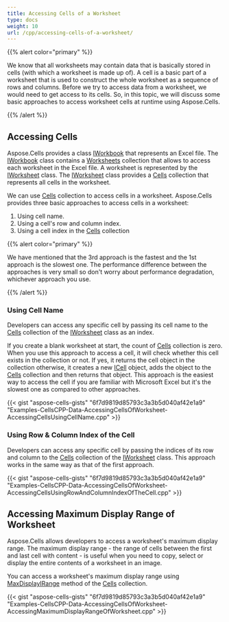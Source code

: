 ```yaml
---
title: Accessing Cells of a Worksheet
type: docs
weight: 10
url: /cpp/accessing-cells-of-a-worksheet/
---
```


{{% alert color="primary" %}} 

We know that all worksheets may contain data that is basically stored in cells (with which a worksheet is made up of). A cell is a basic part of a worksheet that is used to construct the whole worksheet as a sequence of rows and columns. Before we try to access data from a worksheet, we would need to get access to its cells. So, in this topic, we will discuss some basic approaches to access worksheet cells at runtime using Aspose.Cells.

{{% /alert %}} 
## **Accessing Cells**
Aspose.Cells provides a class [IWorkbook](https://apireference.aspose.com/cells/cpp/class/aspose.cells.i_workbook/) that represents an Excel file. The [IWorkbook](https://apireference.aspose.com/cells/cpp/class/aspose.cells.i_workbook/) class contains a [Worksheets](https://apireference.aspose.com/cells/cpp/class/aspose.cells.i_worksheet_collection/) collection that allows to access each worksheet in the Excel file. A worksheet is represented by the [IWorksheet](https://apireference.aspose.com/cells/cpp/class/aspose.cells.i_worksheet/) class. The [IWorksheet](https://apireference.aspose.com/cells/cpp/class/aspose.cells.i_worksheet/) class provides a [Cells](https://apireference.aspose.com/cells/cpp/class/aspose.cells.i_cells/) collection that represents all cells in the worksheet.

We can use [Cells](https://apireference.aspose.com/cells/cpp/class/aspose.cells.i_cells/) collection to access cells in a worksheet. Aspose.Cells provides three basic approaches to access cells in a worksheet:

1. Using cell name.
1. Using a cell's row and column index.
1. Using a cell index in the [Cells](https://apireference.aspose.com/cells/cpp/class/aspose.cells.i_cells/) collection

{{% alert color="primary" %}} 

We have mentioned that the 3rd approach is the fastest and the 1st approach is the slowest one. The performance difference between the approaches is very small so don't worry about performance degradation, whichever approach you use.

{{% /alert %}} 
### **Using Cell Name**
Developers can access any specific cell by passing its cell name to the [Cells](https://apireference.aspose.com/cells/cpp/class/aspose.cells.i_cells/) collection of the [IWorksheet](https://apireference.aspose.com/cells/cpp/class/aspose.cells.i_worksheet/) class as an index.

If you create a blank worksheet at start, the count of [Cells](https://apireference.aspose.com/cells/cpp/class/aspose.cells.i_cells/) collection is zero. When you use this approach to access a cell, it will check whether this cell exists in the collection or not. If yes, it returns the cell object in the collection otherwise, it creates a new [ICell](https://apireference.aspose.com/cells/cpp/class/aspose.cells.i_cell/) object, adds the object to the [Cells](https://apireference.aspose.com/cells/cpp/class/aspose.cells.i_cells/) collection and then returns that object. This approach is the easiest way to access the cell if you are familiar with Microsoft Excel but it's the slowest one as compared to other approaches.

{{< gist "aspose-cells-gists" "6f7d9819d85793c3a3b5d040af42e1a9" "Examples-CellsCPP-Data-AccessingCellsOfWorksheet-AccessingCellsUsingCellName.cpp" >}}
### **Using Row & Column Index of the Cell**
Developers can access any specific cell by passing the indices of its row and column to the [Cells](https://apireference.aspose.com/cells/cpp/class/aspose.cells.i_cells/) collection of the [IWorksheet](https://apireference.aspose.com/cells/cpp/class/aspose.cells.i_worksheet/) class. This approach works in the same way as that of the first approach.

{{< gist "aspose-cells-gists" "6f7d9819d85793c3a3b5d040af42e1a9" "Examples-CellsCPP-Data-AccessingCellsOfWorksheet-AccessingCellsUsingRowAndColumnIndexOfTheCell.cpp" >}}
## **Accessing Maximum Display Range of Worksheet**
Aspose.Cells allows developers to access a worksheet's maximum display range. The maximum display range - the range of cells between the first and last cell with content - is useful when you need to copy, select or display the entire contents of a worksheet in an image.

You can access a worksheet's maximum display range using [MaxDisplayIRange](https://apireference.aspose.com/cells/cpp/class/aspose.cells.i_cells/#ad351277ccaa0a4e1e8cd0693a1e2e988) method of the [Cells](https://apireference.aspose.com/cells/cpp/class/aspose.cells.i_cells/) collection.

{{< gist "aspose-cells-gists" "6f7d9819d85793c3a3b5d040af42e1a9" "Examples-CellsCPP-Data-AccessingCellsOfWorksheet-AccessingMaximumDisplayRangeOfWorksheet.cpp" >}}
